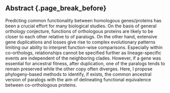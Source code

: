 ## Abstract {.page_break_before}


Predicting common functionality between homologous genes/proteins has been a crucial effort for many biological studies.
On the basis of general orthology conjecture, functions of orthologous proteins are likely to be closer to each other relative to of paralogs. 
On the other hand, extensive gene duplications and losses give rise to complex evolutionary patterns limiting our ability to interpret function-wise comparisons. 
Especially within co-orthologs, relationships cannot be specified further as lineage-specific events are independent of the neighboring clades. 
However, if a gene was essential for ancestral fitness, after duplication, one of the paralogs tends to remain preserved while the other copy often diverges. 
Here, I propose phylogeny-based methods to identify, if exists, the common ancestral version of paralogs with the aim of delineating functional equivalence between co-orthologous proteins. 